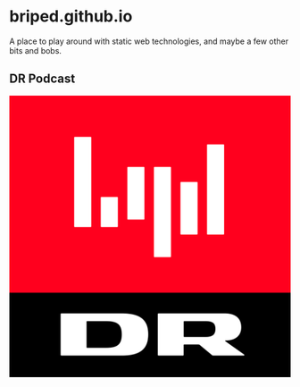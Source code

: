 # briped.github.io

A place to play around with static web technologies, and maybe a few other bits and bobs.

## DR Podcast
[![DR Lyd logo](/podcast/icon-logo-drlyd.svg)](https://briped.github.io/podcast/)

